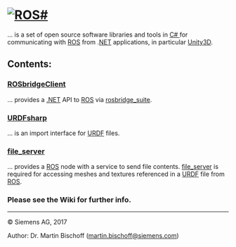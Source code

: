 # [![ROS#](https://github.com/siemens/ros-sharp/wiki/img/ROSsharpLogo.jpg "ROS#")](https://github.com/siemens/ros-sharp) #
... is a set of open source software libraries and tools in [C\# ](https://docs.microsoft.com/de-de/dotnet/csharp/csharp) for communicating with [ROS](http://www.ros.org/) from .[NET](https://www.microsoft.com/net) applications, in particular  [Unity3D](https://unity3d.com/).

## Contents: ##

### [ROSbridgeClient](https://github.com/siemens/ros-sharp/tree/master/ROSbridgeClient) ###
... provides a [.NET](https://www.microsoft.com/net) API to [ROS](http://www.ros.org/) via [rosbridge_suite](http://wiki.ros.org/rosbridge_suite).

### [URDFsharp](https://github.com/siemens/ros-sharp/tree/master/URDFsharp) ###
... is an import interface for [URDF](http://wiki.ros.org/urdf) files.

### [file_server](https://github.com/siemens/ros-sharp/tree/master/file_server) ###
... provides a [ROS](http://www.ros.org/) node with a service to send file contents. [file_server](https://github.com/siemens/ros-sharp/tree/master/file_server) is required for accessing meshes and textures referenced in a  [URDF](http://wiki.ros.org/urdf) file from [ROS](http://www.ros.org/).

### Please see the Wiki for further info. ###

---

© Siemens AG, 2017

Author: Dr. Martin Bischoff (martin.bischoff@siemens.com)
